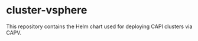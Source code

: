 # cluster-vsphere

This repository contains the Helm chart used for deploying CAPI clusters via CAPV.
